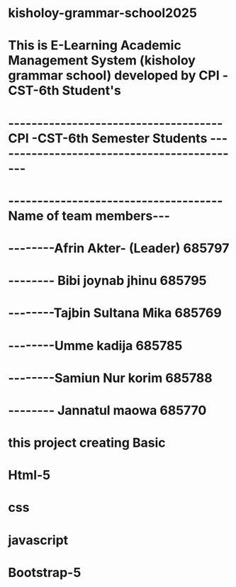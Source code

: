 # kisholoy-grammar-school2025
# This is  E-Learning Academic  Management System  (kisholoy grammar school) developed by CPI -CST-6th Student's
# -------------------------------------CPI -CST-6th Semester Students --------------------------------------------
# -------------------------------------Name of team members---

# --------Afrin Akter- (Leader) 685797
# -------- Bibi joynab jhinu 685795
# --------Tajbin Sultana Mika 685769
# --------Umme kadija 685785
# --------Samiun Nur korim 685788
# -------- Jannatul maowa 685770

# this project creating Basic 
# Html-5
# css
# javascript
# Bootstrap-5
